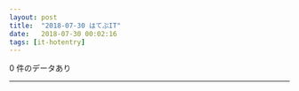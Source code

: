 ```yaml
---
layout: post
title:  "2018-07-30 はてぶIT"
date:   2018-07-30 00:02:16
tags: [it-hotentry]
---
```

0 件のデータあり

<hr>
